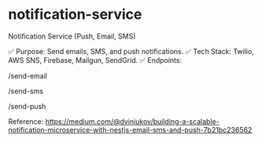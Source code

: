 # notification-service
Notification Service (Push, Email, SMS)


✅ Purpose: Send emails, SMS, and push notifications.
✅ Tech Stack: Twilio, AWS SNS, Firebase, Mailgun, SendGrid.
✅ Endpoints:

/send-email

/send-sms

/send-push

Reference: https://medium.com/@dviniukov/building-a-scalable-notification-microservice-with-nestjs-email-sms-and-push-7b21bc236562
